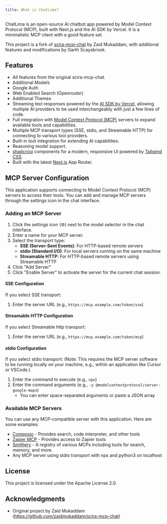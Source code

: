 ```yaml
---
title: What is ChatLima?
---
```


ChatLima is an open-source AI chatbot app powered by Model Context Protocol (MCP), built with Next.js and the AI SDK by Vercel. It is a minimalistic MCP client with a good feature set.

This project is a fork of [scira-mcp-chat](https://github.com/zaidmukaddam/scira-mcp-chat) by Zaid Mukaddam, with additional features and modifications by Garth Scaysbrook.

## Features
- All features from the original scira-mcp-chat.
- Additional Models
- Google Auth
- Web Enabled Search (Openrouter)
- Additional Themes
- Streaming text responses powered by the [AI SDK by Vercel](https://sdk.vercel.ai/docs), allowing multiple AI providers to be used interchangeably with just a few lines of code.
- Full integration with [Model Context Protocol (MCP)](https://modelcontextprotocol.io) servers to expand available tools and capabilities.
- Multiple MCP transport types (SSE, stdio, and Streamable HTTP) for connecting to various tool providers.
- Built-in tool integration for extending AI capabilities.
- Reasoning model support.
- [shadcn/ui](https://ui.shadcn.com/) components for a modern, responsive UI powered by [Tailwind CSS](https://tailwindcss.com).
- Built with the latest [Next.js](https://nextjs.org) App Router.

## MCP Server Configuration

This application supports connecting to Model Context Protocol (MCP) servers to access their tools. You can add and manage MCP servers through the settings icon in the chat interface.

### Adding an MCP Server

1. Click the settings icon (⚙️) next to the model selector in the chat interface.
2. Enter a name for your MCP server.
3. Select the transport type:
    - **SSE (Server-Sent Events)**: For HTTP-based remote servers
    - **stdio (Standard I/O)**: For local servers running on the same machine
    - **Streamable HTTP**: For HTTP-based remote servers using Streamable HTTP
4. Click "Add Server"
5. Click "Enable Server" to activate the server for the current chat session.

#### SSE Configuration

If you select SSE transport:
1. Enter the server URL (e.g., `https://mcp.example.com/token/sse`)

#### Streamable HTTP Configuration

If you select Streamable http transport:
1. Enter the server URL (e.g., `https://mcp.example.com/token/mcp`)

#### stdio Configuration

If you select stdio transport:
(Note: This requires the MCP server software to be running locally on your machine, e.g., within an application like Cursor or VSCode.)
1. Enter the command to execute (e.g., `npx`)
2. Enter the command arguments (e.g., `-y @modelcontextprotocol/server-google-maps`)
    - You can enter space-separated arguments or paste a JSON array

### Available MCP Servers

You can use any MCP-compatible server with this application. Here are some examples:

- [Composio](https://composio.dev/mcp) - Provides search, code interpreter, and other tools
- [Zapier MCP](https://zapier.com/mcp) - Provides access to Zapier tools
- [Smithery](https://smithery.ai/) - A registry of various MCPs including tools for search, memory, and more.
- Any MCP server using stdio transport with npx and python3 on localhost

## License
This project is licensed under the Apache License 2.0.

## Acknowledgments
- Original project by Zaid Mukaddam (https://github.com/zaidmukaddam/scira-mcp-chat) 